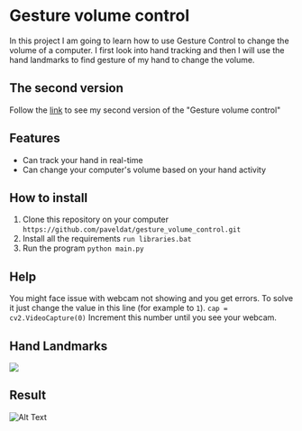 # Gesture volume control
In this project I am going to learn how to use Gesture Control to change the volume of a computer. 
I first look into hand tracking and then I will use the hand landmarks to find gesture of my hand to change the volume.

## The second version
Follow the [link](https://github.com/paveldat/gesture_volume_control_v2) to see my second version of the "Gesture volume control"

## Features
* Can track your hand in real-time
* Can change your computer's volume based on your hand activity

## How to install
1. Clone this repository on your computer
`https://github.com/paveldat/gesture_volume_control.git`
2. Install all the requirements
`run libraries.bat`
3. Run the program
`python main.py`

## Help
You might face issue with webcam not showing and you get errors.
To solve it just change the value in this line (for example to `1`).
`cap = cv2.VideoCapture(0)`
Increment this number until you see your webcam.

## Hand Landmarks
<img src="https://github.com/paveldat/gesture_volume_control/blob/main/img/HandLandmarks.png">

## Result
![Alt Text](https://github.com/paveldat/gesture_volume_control/blob/main/img/1.gif)